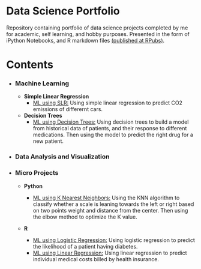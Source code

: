 # Data Science Portfolio

Repository containing portfolio of data science projects completed by me for academic, self learning, and hobby purposes. Presented in the form of iPython Notebooks, and R markdown files [(published at RPubs)](https://rpubs.com/mlane123).

# Contents

- ### Machine Learning
  * __Simple Linear Regression__
    * [ML using SLR:](https://github.com/myles-lane/Data-Science-Portfolio/blob/master/Machine%20Learning/Simple-Linear-Regression.ipynb) Using simple linear regression to predict CO2 emissions of differernt cars.
  * __Decision Trees__
    * [ML using Decision Trees:](https://github.com/myles-lane/Data-Science-Portfolio/blob/master/Machine%20Learning/Decision-Trees.ipynb) Using decision trees to build a model from historical data of patients, and their response to different medications. Then using the model to predict the right drug for a new patient.

- ### Data Analysis and Visualization

- ### Micro Projects
  * __Python__
    * [ML using K Nearest Neighbors:](https://github.com/myles-lane/Data-Science-Portfolio/blob/master/Micro%20Projects/K-Nearest%20ML.ipynb) Using the KNN algorithm to classify whether a scale is leaning towards the left or right based on two points weight and distance from the center. Then using the elbow method to optimize the K value.
   
  * __R__
    * [ML using Logistic Regression:](https://rpubs.com/mlane123/micro_logistic) Using logistic regression to predict the likelihood of a patient having diabetes.
    * [ML using Linear Regression:](https://rpubs.com/mlane123/micro_linear) Using linear regression to predict individual medical costs billed by health insurance.
